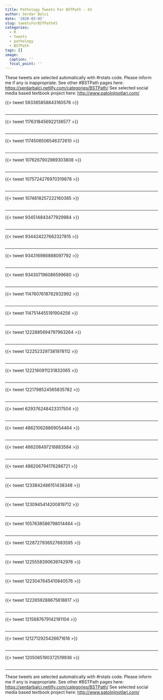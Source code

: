 ```yaml
---
title: Pathology Tweets For BSTPath - 43
author: Serdar Balci
date: '2020-03-05'
slug: tweetsForBSTPath43
categories:
  - R
  - tweets
  - pathology
  - BSTPath
tags: []
image:
  caption: ''
  focal_point: ''
---
```



These tweets are selected automatically with #rstats code. Please inform me if any is inappropriate.
See other #BSTPath pages here: https://serdarbalci.netlify.com/categories/BSTPath/ 
See selected social media based textbook project here: http://www.patolojinotlari.com/

{{< tweet 593385858843160576 >}}
<br>
<br>
<hr>
{{< tweet 1176318456922136577 >}}
<br>
<br>
<hr>
{{< tweet 1174506506546372610 >}}
<br>
<br>
<hr>
{{< tweet 1076267902989303808 >}}
<br>
<br>
<hr>
{{< tweet 1075724276970319878 >}}
<br>
<br>
<hr>
{{< tweet 1074818257222160385 >}}
<br>
<br>
<hr>
{{< tweet 934514843477929984 >}}
<br>
<br>
<hr>
{{< tweet 934424227662327815 >}}
<br>
<br>
<hr>
{{< tweet 934316986888097792 >}}
<br>
<br>
<hr>
{{< tweet 934307196086599680 >}}
<br>
<br>
<hr>
{{< tweet 1147607618782932992 >}}
<br>
<br>
<hr>
{{< tweet 1147514455191904256 >}}
<br>
<br>
<hr>
{{< tweet 1222885694797963264 >}}
<br>
<br>
<hr>
{{< tweet 1222523297381978112 >}}
<br>
<br>
<hr>
{{< tweet 1222160911231832065 >}}
<br>
<br>
<hr>
{{< tweet 1221798524565835782 >}}
<br>
<br>
<hr>
{{< tweet 629376248423317504 >}}
<br>
<br>
<hr>
{{< tweet 486210628869054464 >}}
<br>
<br>
<hr>
{{< tweet 486208497218883584 >}}
<br>
<br>
<hr>
{{< tweet 486206794176286721 >}}
<br>
<br>
<hr>
{{< tweet 1233842486151438348 >}}
<br>
<br>
<hr>
{{< tweet 1230945414200819712 >}}
<br>
<br>
<hr>
{{< tweet 1057638586798014464 >}}
<br>
<br>
<hr>
{{< tweet 1228727936527683595 >}}
<br>
<br>
<hr>
{{< tweet 1225558390639742976 >}}
<br>
<br>
<hr>
{{< tweet 1223047645410840576 >}}
<br>
<br>
<hr>
{{< tweet 1222659288675618817 >}}
<br>
<br>
<hr>
{{< tweet 1215687679142191104 >}}
<br>
<br>
<hr>
{{< tweet 1212712925426671616 >}}
<br>
<br>
<hr>
{{< tweet 1205065190372519936 >}}
<br>
<br>
<hr>


These tweets are selected automatically with #rstats code. Please inform me if any is inappropriate.
See other #BSTPath pages here: https://serdarbalci.netlify.com/categories/BSTPath/ 
See selected social media based textbook project here: http://www.patolojinotlari.com/

